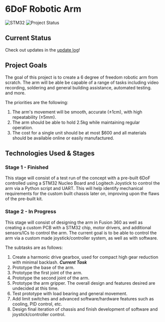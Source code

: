 # 6DoF Robotic Arm

![STM32](https://img.shields.io/badge/Microcontroller-STM32-white)
![Project Status](https://img.shields.io/badge/Project-In%20Progress-yellow)

## Current Status

Check out updates in the [update log](/update_log)!

## Project Goals

The goal of this project is to create a 6 degree of freedom robotic arm from scratch. The arm will be able be capable of a range of tasks including video recording, soldering and general building assistance, automated testing. and more.

The priorities are the following:

1. The arm's movement will be smooth, accurate (&plusmn;1cm), with high repeatability (&plusmn;5mm).
2. The arm should be able to hold 2.5kg while maintaining regular operation.
3. The cost for a single unit should be at most $600 and all materials should be available online or easily manufactured.

## Technologies Used & Stages

### Stage 1 - Finished

This stage will consist of a test run of the concept with a pre-built 6DoF controlled using a STM32 Nucleo Board and Logitech Joystick to control the arm via a Python script and UART. This will help identify mechanical requirements for the custom built chassis later on, improving upon the flaws of the pre-built kit.

### Stage 2 - In Progress

This stage will consist of designing the arm in Fusion 360 as well as creating a custom PCB with a STM32 chip, motor drivers, and additional sensors/ICs to control the arm. The current goal is to be able to control the arm via a custom made joystick/controller system, as well as with software.

The subtasks are as follows:

1. Create a harmonic drive gearbox, used for compact high gear reduction with minimal backlash. **_Current Task_**
2. Prototype the base of the arm.
3. Prototype the first joint of the arm.
4. Prototype the second joint of the arm.
5. Prototype the arm gripper. The overall design and features desired are undecided at this time.
6. Test prototype with load bearing and general movement.
7. Add limit switches and advanced software/hardware features such as cooling, PID control, etc.
8. Design final iteration of chassis and finish development of software and joystick/controller control.
